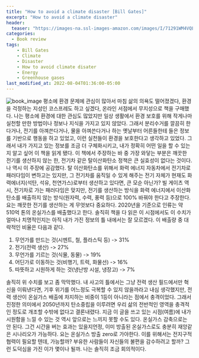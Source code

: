 ```yaml
---
title: "How to avoid a climate disaster [Bill Gates]"
excerpt: "How to avoid a climate disaster"
header:
  teaser: "https://images-na.ssl-images-amazon.com/images/I/71291WM4VQL.jpg"
categories:
  - Book review
tags:
    - Bill Gates
    - Climate
    - Disaster
    - How to avoid climate disater
    - Energy
    - Greenhouse gases
last_modified_at: 2022-08-04T01:36:00-05:00
---
```


![book_image](https://images-na.ssl-images-amazon.com/images/I/71291WM4VQL.jpg)
평소에 환경 문제에 관심이 많아서 마침 삶의 의욕도 떨어졌겠다, 환경을 걱정하는 지성인 코스프레도 하고 싶겠다, 온라인 서점에서 무지성으로 책을 구매했다. 나는 평소에 환경에 대한 관심도 많았지만 일상 생활에서 환경 보호를 위해 작게나마 실천할 만한 방법이나 정보나 지식을 가지고 있지 않았다. 그래서 분리수거를 깔끔히 한다거나, 전기를 아껴쓴다거나, 물을 아껴쓴다거나 하는 옛날부터 어른들한테 들은 정보를 기반으로 행동을 하고 있었고, 이런 실천들이 환경을 보호한다고 생각하고 있었다. 그래서 내가 가지고 있는 정보를 조금 더 구체화시키고, 내가 정확히 어떤 일을 할 수 있는지 알고 싶어 이 책을 읽게 됐다.
이 책에서 주장하는 바 중 가장 와닿는 부분은 깨끗한 전기를 생산하지 않는 한, 전기차 같은 탈이산화탄소 정책은 큰 실효성이 없다는 것이다. 나 역시 이 주장에 공감했다. 탈 이산화탄소를 위해서 화력 에너지 자동차에서 전기차로 패러다임이 변하고는 있지만, 그 전기차를 움직일 수 있게 해주는 전기 자체가 현재도 화력에너지(석탄, 석유, 천연가스)로부터 생산하고 있다면, 큰 모순 아닌가? 빌 게이츠 역시, 전기차로 가는 패러다임은 맞지만, 전기를 생산하는 방식을 화력 에너지에서 이산화탄소를 배출하지 않는 방식(원자력, 수력, 풍력 등)으로 100% 바꿔야 한다고 주장한다. 요는 깨끗한 전기를 생산하는 게 무엇보다 중요하다.
2020년을 기준으로 인류는 약 510억 톤의 온실가스를 배출했다고 한다. 솔직히 책을 다 읽은 이 시점에서도 이 수치가 얼마나 치명적인지는 아직 내가 가진 정보의 틀 내에서는 잘 모르겠다. 이 배출량 중 대략적인 비율은 다음과 같다.

1. 무언가를 만드는 것(시멘트, 철, 플라스틱 등) -> 31%
2. 전기(전력 생산) -> 27%
3. 무언가를 기르는 것(식물, 동물) -> 19%
4. 어딘가로 이동하는 것(비행기, 트럭, 화물선) -> 16%
5. 따뜻하고 시원하게 하는 것(냉난방 시설, 냉장고) -> 7%

솔직히 위 수치를 보고 좀 막막했다. 내 사고의 틀에서는 그냥 전력 생산 필드에서만 혁신을 이뤄낸다면, 기후 위기를 어느정도 극복할 수 있지 않을까라고 내심 생각했지만, 전력 생산이 온실가스 배출에 차지하는 비중이 1등이 아니라는 점에서 충격이었다. 그래서 진정한 의미에서 2050년까지 탄소중립을 이루려면 우리 삶의 전반적인 영역을 충격적인 정도로 개조할 수밖에 없다고 결론내렸다. 지금 이 글을 쓰고 있는 시점(여름)에 내가 시원함을 느낄 수 있는 것 역시 앞으로는 느끼지 못할 수도 있다. 온실가스 감축으로는 안 된다. 그건 시간을 버는 효과는 있을지언정, 이미 방출된 온실가스로도 충분히 재앙같은 시나리오가 가능하다. 요는 온실가스 방출 zero로 가야한다. 이를 위해서는 전지구적 협력이 필요할 텐데, 가능할까? 부유한 사람들이 자신들의 불편을 감수하려고 할까? 그런 도덕심을 가진 이가 몇이나 될까. 나는 솔직히 조금 회의적이다.